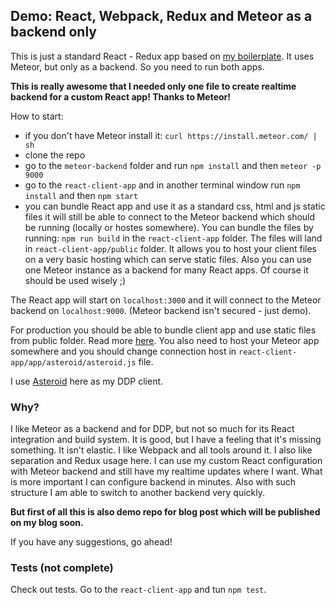 ## Demo: React, Webpack, Redux and Meteor as a backend only

This is just a standard React - Redux app based on [my boilerplate](https://github.com/juliancwirko/react-boilerplate). It uses Meteor, but only as a backend. So you need to run both apps.

**This is really awesome that I needed only one file to create realtime backend for a custom React app! Thanks to Meteor!**

How to start:

- if you don't have Meteor install it: `curl https://install.meteor.com/ | sh`
- clone the repo
- go to the `meteor-backend` folder and run `npm install` and then `meteor -p 9000`
- go to the `react-client-app` and in another terminal window run `npm install` and then `npm start`
- you can bundle React app and use it as a standard css, html and js static files it will still be able to connect to the Meteor backend which should be running (locally or hostes somewhere). You can bundle the files by running: `npm run build` in the `react-client-app` folder. The files will land in `react-client-app/public` folder. It allows you to host your client files on a very basic hosting which can serve static files. Also you can use one Meteor instance as a backend for many React apps. Of course it should be used wisely ;)

The React app will start on `localhost:3000` and it will connect to the Meteor backend on `localhost:9000`. (Meteor backend isn't secured - just demo).

For production you should be able to bundle client app and use static files from public folder. Read more [here](https://github.com/juliancwirko/react-boilerplate). You also need to host your Meteor app somewhere and you should change connection host in `react-client-app/app/asteroid/asteroid.js` file.

I use [Asteroid](https://github.com/mondora/asteroid) here as my DDP client.

### Why?

I like Meteor as a backend and for DDP, but not so much for its React integration and build system. It is good, but I have a feeling that it's missing something. It isn't elastic. I like Webpack and all tools around it. I also like separation and Redux usage here. I can use my custom React configuration with Meteor backend and still have my realtime updates where I want. What is more important I can configure backend in minutes. Also with such structure I am able to switch to another backend very quickly.

**But first of all this is also demo repo for blog post which will be published on my blog soon.**

If you have any suggestions, go ahead!

### Tests (not complete)

Check out tests. Go to the `react-client-app` and tun `npm test`.
